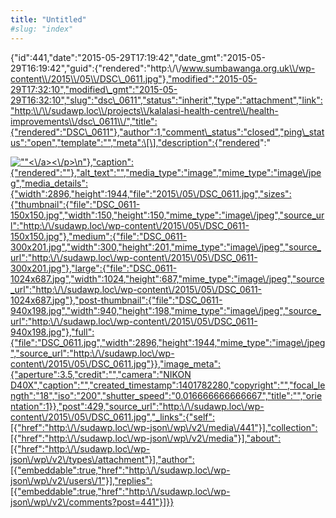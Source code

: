 ```yaml
---
title: "Untitled"
#slug: "index"
---
```


{"id":441,"date":"2015-05-29T17:19:42","date\_gmt":"2015-05-29T16:19:42","guid":{"rendered":"http:\\/\\/www.sumbawanga.org.uk\\/wp-content\\/2015\\/05\\/DSC\_0611.jpg"},"modified":"2015-05-29T17:32:10","modified\_gmt":"2015-05-29T16:32:10","slug":"dsc\_0611","status":"inherit","type":"attachment","link":"http:\\/\\/sudawp.loc\\/projects\\/kalalasi-health-centre\\/health-improvements\\/dsc\_0611\\/","title":{"rendered":"DSC\_0611"},"author":1,"comment\_status":"closed","ping\_status":"open","template":"","meta":\[\],"description":{"rendered":"

[![\"\"](\"http:\/\/sudawp.loc\/wp-content\/2015\/05\/DSC_0611-300x201.jpg\")<\\/a><\\/p>\\n"},"caption":{"rendered":""},"alt\_text":"","media\_type":"image","mime\_type":"image\\/jpeg","media\_details":{"width":2896,"height":1944,"file":"2015\\/05\\/DSC\_0611.jpg","sizes":{"thumbnail":{"file":"DSC\_0611-150x150.jpg","width":150,"height":150,"mime\_type":"image\\/jpeg","source\_url":"http:\\/\\/sudawp.loc\\/wp-content\\/2015\\/05\\/DSC\_0611-150x150.jpg"},"medium":{"file":"DSC\_0611-300x201.jpg","width":300,"height":201,"mime\_type":"image\\/jpeg","source\_url":"http:\\/\\/sudawp.loc\\/wp-content\\/2015\\/05\\/DSC\_0611-300x201.jpg"},"large":{"file":"DSC\_0611-1024x687.jpg","width":1024,"height":687,"mime\_type":"image\\/jpeg","source\_url":"http:\\/\\/sudawp.loc\\/wp-content\\/2015\\/05\\/DSC\_0611-1024x687.jpg"},"post-thumbnail":{"file":"DSC\_0611-940x198.jpg","width":940,"height":198,"mime\_type":"image\\/jpeg","source\_url":"http:\\/\\/sudawp.loc\\/wp-content\\/2015\\/05\\/DSC\_0611-940x198.jpg"},"full":{"file":"DSC\_0611.jpg","width":2896,"height":1944,"mime\_type":"image\\/jpeg","source\_url":"http:\\/\\/sudawp.loc\\/wp-content\\/2015\\/05\\/DSC\_0611.jpg"}},"image\_meta":{"aperture":3.5,"credit":"","camera":"NIKON D40X","caption":"","created\_timestamp":1401782280,"copyright":"","focal\_length":"18","iso":"200","shutter\_speed":"0.016666666666667","title":"","orientation":1}},"post":429,"source\_url":"http:\\/\\/sudawp.loc\\/wp-content\\/2015\\/05\\/DSC\_0611.jpg","\_links":{"self":\[{"href":"http:\\/\\/sudawp.loc\\/wp-json\\/wp\\/v2\\/media\\/441"}\],"collection":\[{"href":"http:\\/\\/sudawp.loc\\/wp-json\\/wp\\/v2\\/media"}\],"about":\[{"href":"http:\\/\\/sudawp.loc\\/wp-json\\/wp\\/v2\\/types\\/attachment"}\],"author":\[{"embeddable":true,"href":"http:\\/\\/sudawp.loc\\/wp-json\\/wp\\/v2\\/users\\/1"}\],"replies":\[{"embeddable":true,"href":"http:\\/\\/sudawp.loc\\/wp-json\\/wp\\/v2\\/comments?post=441"}\]}}](http:\/\/sudawp.loc\/wp-content\/2015\/05\/DSC_0611.jpg)